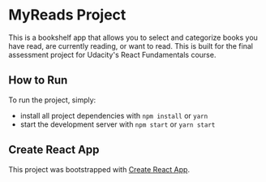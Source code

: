 # MyReads Project

This is a bookshelf app that allows you to select and categorize books you have read, are currently reading, or want to read. This is built for the final assessment project for Udacity's React Fundamentals course.

## How to Run

To run the project, simply:

* install all project dependencies with `npm install` or `yarn`
* start the development server with `npm start` or `yarn start`



## Create React App

This project was bootstrapped with [Create React App](https://github.com/facebookincubator/create-react-app).
